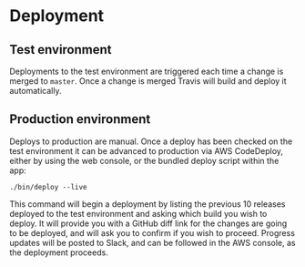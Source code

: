 # Deployment

## Test environment

Deployments to the test environment are triggered each time a change is merged to `master`. Once a change is merged Travis will build and deploy it automatically.

## Production environment

Deploys to production are manual. Once a deploy has been checked on the test environment it can be advanced to production via AWS CodeDeploy, either by using the web console, or the bundled deploy script within the app:

```shell script
./bin/deploy --live
```

This command will begin a deployment by listing the previous 10 releases deployed to the test environment and asking which build you wish to deploy. It will provide you with a GitHub diff link for the changes are going to be deployed, and will ask you to confirm if you wish to proceed. Progress updates will be posted to Slack, and can be followed in the AWS console, as the deployment proceeds.
